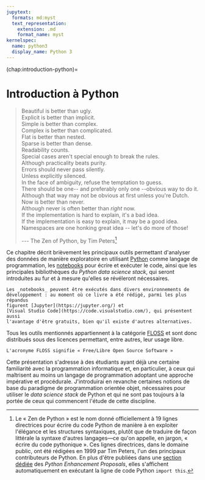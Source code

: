 ```yaml
---
jupytext:
  formats: md:myst
  text_representation:
    extension: .md
    format_name: myst
kernelspec:
  name: python3
  display_name: Python 3
---
```


(chap:introduction-python)=
# Introduction à Python

> Beautiful is better than ugly.<br/>
> Explicit is better than implicit.<br/>
> Simple is better than complex.<br/>
> Complex is better than complicated.<br/>
> Flat is better than nested.<br/>
> Sparse is better than dense.<br/>
> Readability counts.<br/>
> Special cases aren't special enough to break the rules.<br/>
> Although practicality beats purity.<br/>
> Errors should never pass silently.<br/>
> Unless explicitly silenced.<br/>
> In the face of ambiguity, refuse the temptation to guess.<br/>
> There should be one-- and preferably only one --obvious way to do it.<br/>
> Although that way may not be obvious at first unless you're Dutch.<br/>
> Now is better than never.<br/>
> Although never is often better than *right* now.<br/>
> If the implementation is hard to explain, it's a bad idea.<br/>
> If the implementation is easy to explain, it may be a good idea.<br/>
> Namespaces are one honking great idea -- let's do more of those!<br/>
>
> --- The Zen of Python, by Tim Peters[^zen]

Ce chapitre décrit brièvement les principaux outils permettant d'analyser
des données de manière exploratoire en utilisant
[Python](https://www.python.org) comme langage de programmation,
les [notebooks](https://fr.wikipedia.org/wiki/Notebook_(programmation)) pour
écrire et exécuter le code, ainsi que les principales bibliothèques du
_Python data science stack_, qui seront introduites au fur et à mesure
qu'elles se révéleront nécessaires.
```{margin}
Les _notebooks_ peuvent être exécutés dans divers environnements de
développement : au moment où ce livre a été rédigé, parmi les plus répandus
figurent [Jupyter](https://jupyter.org/) et
[Visual Studio Code](https://code.visualstudio.com/), qui présentent aussi
l'avantage d'être gratuits, bien qu'il existe d'autres alternatives.
```

Tous les outils mentionnés appartiennent à la catégorie
[FLOSS](https://fr.wikipedia.org/wiki/Free/Libre_Open_Source_Software) et
sont donc distribués sous des licences permettant, entre autres, leur usage
libre.
```{margin}
L'acronyme FLOSS signifie « Free/Libre Open Source Software »
```

Cette présentation s'adresse à des étudiants ayant déjà une certaine
familiarité avec la programmation informatique et, en particulier, à ceux qui
maîtrisent au moins un langage de programmation adoptant une approche
impérative et procédurale. J'introduirai en revanche certaines notions de
base du paradigme de programmation orientée objet, nécessaires pour utiliser
le _data science stack_ de Python et qui ne sont pas toujours à la portée de
ceux qui commencent l'étude de cette discipline.

[^zen]: Le « Zen de Python » est le nom donné officiellement à $19$ lignes
directrices pour écrire du code Python de manière à en exploiter l'élégance et
les structures syntaxiques, plutôt que de traduire de façon littérale la
syntaxe d'autres langages&mdash;ce qu'on appelle, en jargon, « écrire du code
pythonique ». Ces lignes directrices, dans le domaine public, ont été
rédigées en 1999 par Tim Peters, l'un des principaux contributeurs de Python.
En plus d'être publiées dans une
[section dédiée](https://peps.python.org/pep-0020/) des _Python Enhancement
Proposals_, elles s'affichent automatiquement en exécutant la ligne de code
Python `import this`.
